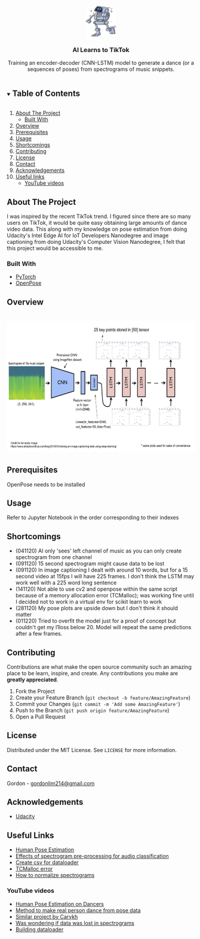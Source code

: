 <!--
*** Thanks for checking out the Best-README-Template. If you have a suggestion
*** that would make this better, please fork the repo and create a pull request
*** or simply open an issue with the tag "enhancement".
*** Thanks again! Now go create something AMAZING! :D
***
***
***
*** To avoid retyping too much info. Do a search and replace for the following:
*** github_username, repo_name, twitter_handle, email, project_title, project_description
-->

<!-- PROJECT SHIELDS -->
<!--
*** I'm using markdown "reference style" links for readability.
*** Reference links are enclosed in brackets [ ] instead of parentheses ( ).
*** See the bottom of this document for the declaration of the reference variables
*** for contributors-url, forks-url, etc. This is an optional, concise syntax you may use.
*** https://www.markdownguide.org/basic-syntax/#reference-style-links
-->

<!-- PROJECT LOGO -->
<br />
<p align="center">
  <a href="https://github.com/github_username/repo_name">
    <img src="images/logo.jpg" alt="Logo" width="80" height="80">
  </a>

  <h3 align="center">AI Learns to TikTok</h3>

  <p align="center">
    Training an encoder-decoder (CNN-LSTM) model to generate a dance (or a sequences of poses) from spectrograms of music snippets.

<!--
    <br />
    <a href="https://github.com/github_username/repo_name"><strong>Explore the docs »</strong></a>
    <br />
    <br />
    <a href="https://github.com/github_username/repo_name">View Demo</a>
    ·
    <a href="https://github.com/github_username/repo_name/issues">Report Bug</a>
    ·
    <a href="https://github.com/github_username/repo_name/issues">Request Feature</a>
  </p>
</p>



<!-- TABLE OF CONTENTS -->
<details open="open">
  <summary><h2 style="display: inline-block">Table of Contents</h2></summary>
  <ol>
    <li>
      <a href="#about-the-project">About The Project</a>
      <ul>
        <li><a href="#built-with">Built With</a></li>
      </ul>
    </li>
    <li><a href="#overview">Overview</a></li>
    <li><a href="#prerequisites">Prerequisites</a></li>
    <li><a href="#usage">Usage</a></li>
    <li><a href="#shortcomings">Shortcomings</a></li>
    <li><a href="#contributing">Contributing</a></li>
    <li><a href="#license">License</a></li>
    <li><a href="#contact">Contact</a></li>
    <li><a href="#acknowledgements">Acknowledgements</a></li>
    <li>
      <a href="#useful-links">Useful links</a>
      <ul>
        <li><a href="#youtube-videos">YouTube videos</a></li>
      </ul>
    </li>
  </ol>
</details>



<!-- ABOUT THE PROJECT -->
## About The Project

I was inspired by the recent TikTok trend. I figured since there are so many users on TikTok, 
it would be quite easy obtaining large amounts of dance video data. This along with my knowledge on pose estimation 
from doing Udacity's Intel Edge AI for IoT Developers Nanodegree and image captioning from doing Udacity's Computer Vision Nanodegree, I felt that this project would be accessible to me. 


### Built With

* [PyTorch](https://pytorch.org/)
* [OpenPose](https://github.com/CMU-Perceptual-Computing-Lab/openpose)

<!-- OVERVIEW -->
## Overview

<h1><img src="images/architecture.png" alt="architecture" width="622" height="348"/></h1>


<!-- PREREQUISITES -->
## Prerequisites

OpenPose needs to be installed

<!-- USAGE EXAMPLES -->
## Usage

Refer to Jupyter Notebook in the order corresponding to their indexes

<!-- SHORTCOMINGS -->
## Shortcomings

* (041120) AI only 'sees' left channel of music as you can only create spectrogram from one channel
* (091120) 15 second spectrogram might cause data to be lost
* (091120) In image captioning I dealt with around 10 words, but for a 15 second video at 15fps I will have 225 frames. I don't think the LSTM may work well with a 225 word long sentence
* (141120) Not able to use cv2 and openpose within the same script because of a memory allocation error (TCMalloc); was working fine until I decided not to work in a virtual env for scikit learn to work
* (281120) My pose plots are upside down but I don't think it should matter
* (011220) Tried to overfit the model just for a proof of concept but couldn't get my l1loss below 20. Model will repeat the same predictions after a few frames.

<!-- CONTRIBUTING -->
## Contributing

Contributions are what make the open source community such an amazing place to be learn, inspire, and create. Any contributions you make are **greatly appreciated**.

1. Fork the Project
2. Create your Feature Branch (`git checkout -b feature/AmazingFeature`)
3. Commit your Changes (`git commit -m 'Add some AmazingFeature'`)
4. Push to the Branch (`git push origin feature/AmazingFeature`)
5. Open a Pull Request

<!-- LICENSE -->
## License

Distributed under the MIT License. See `LICENSE` for more information.

<!-- CONTACT -->
## Contact

Gordon - gordonlim214@gmail.com

<!-- ACKNOWLEDGEMENTS -->
## Acknowledgements

* [Udacity](https://www.udacity.com/)

<!-- USEFUL LINKS -->
## Useful Links

* [Human Pose Estimation](https://nanonets.com/blog/human-pose-estimation-2d-guide/)
* [Effects of spectrogram pre-processing for audio classification](https://medium.com/using-cnn-to-classify-audio/effects-of-spectrogram-pre-processing-for-audio-classification-a551f3da5a46)
* [Create csv for dataloader](https://peltarion.com/knowledge-center/documentation/datasets-view/example-workflows---datasets-view/create-new-dataset-/-example-workflow)
* [TCMalloc error](https://google.github.io/tcmalloc/design.html#:~:text=TCMalloc%20is%20a%20memory%20allocator,and%20deallocation%20for%20most%20objects.&text=Low%20overhead%20sampling%2C%20enabling%20detailed%20insight%20into%20applications%20memory%20usage)
* [How to normalize spectrograms](https://enzokro.dev/spectrogram_normalizations/2020/09/10/Normalizing-spectrograms-for-deep-learning.html#:~:text=The%20spectrogram%20is%20a%202,when%20their%20inputs%20are%20normalized)

### YouTube videos

* [Human Pose Estimation on Dancers](https://www.youtube.com/watch?v=Cf6I7YyQDNA&list=PLYvGR0cnCB-IJs8IstTubPkCwnReaI9ZR&index=1)
* [Method to make real person dance from pose data](https://www.youtube.com/watch?v=PCBTZh41Ris&list=PLYvGR0cnCB-IJs8IstTubPkCwnReaI9ZR&index=2)
* [Similar project by Carykh](https://www.youtube.com/watch?v=Sc7RiNgHHaE&list=PLYvGR0cnCB-IJs8IstTubPkCwnReaI9ZR&index=5)
* [Was wondering if data was lost in spectrograms](https://www.youtube.com/watch?v=P9Kozlt0tTg&list=PLYvGR0cnCB-IJs8IstTubPkCwnReaI9ZR&index=6)
* [Building dataloader](https://www.youtube.com/watch?v=PXOzkkB5eH0&list=PLYvGR0cnCB-IJs8IstTubPkCwnReaI9ZR&index=8)
